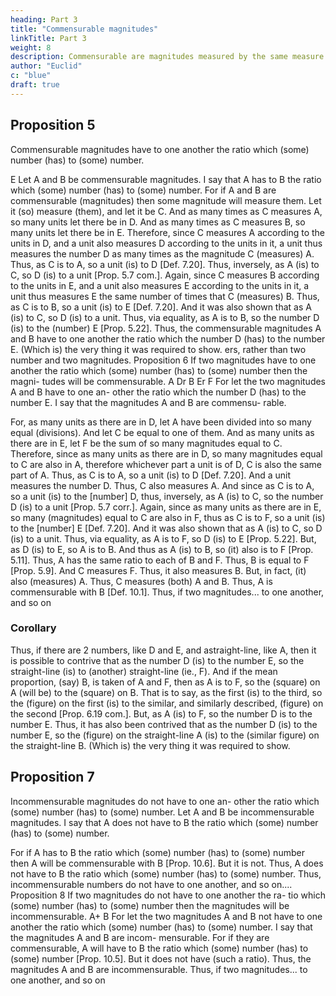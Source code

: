 ```yaml
---
heading: Part 3
title: "Commensurable magnitudes"
linkTitle: Part 3
weight: 8
description: Commensurable are magnitudes measured by the same measure
author: "Euclid"
c: "blue"
draft: true
---
```



## Proposition 5

Commensurable magnitudes have to one another the ratio which (some) number (has) to (some) number.

E
Let A and B be commensurable magnitudes. I say that A has to B the ratio which (some) number (has) to (some) number.
For if A and B are commensurable (magnitudes) then some magnitude will measure them. Let it (so) measure (them), and let it be C. And as many times as C measures A, so many units let there be in D. And as many times as C measures B, so many units let there be in E.
Therefore, since C measures A according to the units in D, and a unit also measures D according to the units in it, a unit thus measures the number D as many times as the magnitude C (measures) A. Thus, as C is to A, so a unit (is) to D [Def. 7.20]. Thus, inversely, as A (is) to C, so D (is) to a unit [Prop. 5.7 com.]. Again, since C measures B according to the units in E, and a unit also measures E according to the units in it, a unit thus measures E the same number of times that C (measures) B. Thus, as C is to B, so a unit (is) to E [Def. 7.20]. And it was also shown that as A (is) to C, so D (is) to a unit. Thus, via equality, as A is to B, so the number D (is) to the (number) E [Prop. 5.22].
Thus, the commensurable magnitudes A and B have to one another the ratio which the number D (has) to the number E. (Which is) the very thing it was required to show.
ers, rather than two number and two magnitudes.
Proposition 6
If two magnitudes have to one another the ratio which (some) number (has) to (some) number then the magni- tudes will be commensurable.
A
Dr
B
Er
F
For let the two magnitudes A and B have to one an- other the ratio which the number D (has) to the number E. I say that the magnitudes A and B are commensu- rable.

For, as many units as there are in D, let A have been divided into so many equal (divisions). And let C be equal to one of them. And as many units as there are in E, let F be the sum of so many magnitudes equal to C.
Therefore, since as many units as there are in D, so many magnitudes equal to C are also in A, therefore whichever part a unit is of D, C is also the same part of A. Thus, as C is to A, so a unit (is) to D [Def. 7.20]. And a unit measures the number D. Thus, C also measures A. And since as C is to A, so a unit (is) to the [number] D, thus, inversely, as A (is) to C, so the number D (is) to a unit [Prop. 5.7 corr.]. Again, since as many units as there are in E, so many (magnitudes) equal to C are also in F, thus as C is to F, so a unit (is) to the [number] E [Def. 7.20]. And it was also shown that as A (is) to C, so D (is) to a unit. Thus, via equality, as A is to F, so D (is) to E [Prop. 5.22]. But, as D (is) to E, so A is to B. And thus as A (is) to B, so (it) also is to F [Prop. 5.11]. Thus, A has the same ratio to each of B and F. Thus, B is equal to F [Prop. 5.9]. And C measures F. Thus, it also measures B. But, in fact, (it) also (measures) A. Thus, C measures (both) A and B. Thus, A is commensurable with B [Def. 10.1].
Thus, if two magnitudes... to one another, and so on


### Corollary

Thus, if there are 2 numbers, like D and E, and astraight-line, like A, then it is possible to contrive that as the number D (is) to the number E, so the straight-line (is) to (another) straight-line (ie., F). And if the mean proportion, (say) B, is taken of A and F, then as A is to F, so the (square) on A (will be) to the (square) on B. That is to say, as the first (is) to the third, so the (figure) on the first (is) to the similar, and similarly described, (figure) on the second [Prop. 6.19 com.]. But, as A (is) to F, so the number D is to the number E. Thus, it has also been contrived that as the number D (is) to the number E, so the (figure) on the straight-line A (is) to the (similar figure) on the straight-line B. (Which is) the very thing it was required to show.


## Proposition 7

Incommensurable magnitudes do not have to one an- other the ratio which (some) number (has) to (some) number.
Let A and B be incommensurable magnitudes. I say that A does not have to B the ratio which (some) number (has) to (some) number.


For if A has to B the ratio which (some) number (has) to (some) number then A will be commensurable with B [Prop. 10.6]. But it is not. Thus, A does not have to B the ratio which (some) number (has) to (some) number. Thus, incommensurable numbers do not have to one another, and so on....
Proposition 8
If two magnitudes do not have to one another the ra- tio which (some) number (has) to (some) number then the magnitudes will be incommensurable.
A+ B
For let the two magnitudes A and B not have to one another the ratio which (some) number (has) to (some) number. I say that the magnitudes A and B are incom- mensurable.
For if they are commensurable, A will have to B the ratio which (some) number (has) to (some) number [Prop. 10.5]. But it does not have (such a ratio). Thus, the magnitudes A and B are incommensurable.
Thus, if two magnitudes... to one another, and so on


